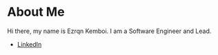 # About Me

Hi there, my name is Ezrqn Kemboi. I am a Software Engineer and Lead. 
- [LinkedIn](https://www.linkedin.com/in/ezkemboi/)
